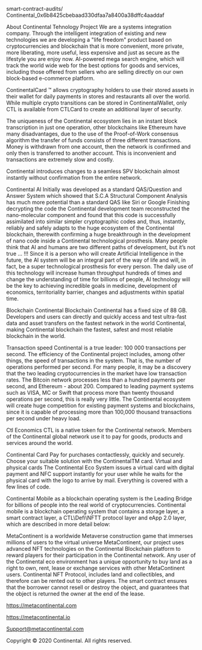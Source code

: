 smart-contract-audits/ Continental_0x6b8425cbebaad330dfaa7a8400a38dffc4aaddaf

About Continental Tehnology Project
We are a systems integration company. Through the intelligent integration of existing and new technologies we are developing a 
"life freedom" product based on cryptocurrencies and blockchain that is more convenient, more private, more liberating, more useful, 
less expensive and just as secure as the lifestyle you are enjoy now.
AI-powered mega search engine, which will track the world wide web for the best options for goods and services, 
including those offered from sellers who are selling directly on our own block-based e-commerce platform.

ContinentalCard ™ allows cryptography holders to use their stored assets in their wallet for daily payments in stores and restaurants all over the world.
While multiple crypto transitions can be stored in ContinentalWallet, only CTL is available from CTLCard to create an additional layer of security.

The uniqueness of the Continental ecosystem lies in an instant block transcription in just one operation, other blockchains like Ethereum have many disadvantages, 
due to the use of the Proof-of-Work consensus algorithm the transfer of funds consists of three different transactions. Money is withdrawn from one account, 
then the network is confirmed and only then is transferred to another account. This is inconvenient and transactions are extremely slow and costly.

Continental introduces changes to a seamless SPV blockchain almost instantly without confirmation from the entire network.

Continental AI
Initially was developed as a standard QAS/Question and Answer System which showed that S.C.A 
Structural Component Analysis has much more potential than a standard QAS like Siri or Google
Finishing decrypting the code the Continental development team reconstructed the nano-molecular 
component and found that this code is successfully assimilated into similar simpler cryptographic codes and, thus, instantly, reliably and safely 
adapts to the huge ecosystem of the Continental blockchain, therewith confirming a huge breakthrough in the development of nano code inside a Continental technological prosthesis.
Many people think that AI and humans are two different paths of development, but it’s not true ... !!!
Since it is a person who will create Artificial Intelligence in the future, 
the AI system will be an integral part of the way of life and will, in fact, be a super technological prosthesis for every person. 
The daily use of this technology will increase human throughput hundreds of times and change the understanding of time for billions of people, 
AI technology will be the key to achieving incredible goals in medicine, development of economics, territoriality barrier, changes and adjustments within spatial time.

Blockchain Continental
Blockchain Continental has a fixed size of 88 GB. 
Developers and users can directly and quickly access and test ultra-fast data and asset transfers on the fastest network in the world Continental, 
making Continental blockchain the fastest, safest and most reliable blockchain in the world.

Transaction speed
Continental is a true leader: 100 000 transactions per second.
The efficiency of the Continental project includes, among other things, the speed of transactions in the system. 
That is, the number of operations performed per second.
For many people, it may be a discovery that the two leading cryptocurrencies in the market have low transaction rates. 
The Bitcoin network processes less than a hundred payments per second, and Ethereum - about 200.
Compared to leading payment systems such as VISA, MC or Swift that process more than twenty thousand operations per second, this is really very little. 
The Continental ecosystem will create huge competition for existing payment systems and blockchains, 
since it is capable of processing more than 100,000 thousand transactions per second under heavy load.

Ctl Economics
CTL is a native token for the Continental network. Members of the Continental global network use it to pay for goods, products and services around the world.

Continental Card
Pay for purchases contactlessly, quickly and securely. Choose your suitable solution with the ContinentalTM card.
Virtual and physical cards
The Continental Eco System issues a virtual card with digital payment and NFC support instantly for your 
user while he waits for the physical card with the logo to arrive by mail. 
Everything is covered with a few lines of code.

Continental Mobile as a blockchain operating system is the Leading Bridge for billions of people into the real world of cryptocurrencies.
Continental mobile is a blockchain operating system that contains a storage layer, a smart contract layer, a CTL\Defi\NFTT protocol layer and eApp 2.0 layer, 
which are described in more detail below:

MetaContinent is a worldwide Metaverse construction game that immerses millions of users to the virtual universe MetaContinent, our project
uses advanced NFT technologies on the Continental Blockchain platform to reward players for their participation in the Continental network.
Any user of the Continental eco environment has a unique opportunity to buy land as a right to own, rent, lease or exchange services with other MetaContinent users.
Continental NFT Protocol, includes land and collectibles, and therefore can be rented out to other players. 
The smart contract ensures that the borrower cannot resell or destroy the object, and guarantees that the object is returned the owner at the end of the lease.

https://metacontinental.com

https://metacontinental.io

Support@metacontinental.com

Copyright © 2020 Continental. All rights reserved.
